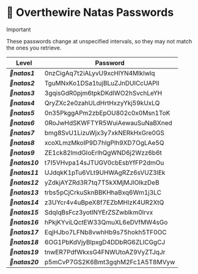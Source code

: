 # 🔐 Overthewire Natas Passwords
> [!IMPORTANT]
> These passwords change at unspecified intervals, so they may not match the ones you retrieve.

| Level       | Password                          |
|-------------|---------------------------------|
| ***🔹natas1***  | 0nzCigAq7t2iALyvU9xcHlYN4MlkIwlq |
| ***🔹natas2***  | TguMNxKo1DSa1tujBLuZJnDUlCcUAPlI |
| ***🔹natas3***  | 3gqisGdR0pjm6tpkDKdIWO2hSvchLeYH |
| ***🔹natas4***  | QryZXc2e0zahULdHrtHxzyYkj59kUxLQ |
| ***🔹natas5***  | 0n35PkggAPm2zbEpOU802c0x0Msn1ToK |
| ***🔹natas6***  | 0RoJwHdSKWFTYR5WuiAewauSuNaBXned |
| ***🔹natas7***  | bmg8SvU1LizuWjx3y7xkNERkHxGre0GS |
| ***🔹natas8***  | xcoXLmzMkoIP9D7hlgPlh9XD7OgLAe5Q |
| ***🔹natas9***  | ZE1ck82lmdGIoErlhQgWND6j2Wzz6b6t |
| ***🔹natas10*** | t7I5VHvpa14sJTUGV0cbEsbYfFP2dmOu |
| ***🔹natas11*** | UJdqkK1pTu6VLt9UHWAgRZz6sVUZ3lEk |
| ***🔹natas12*** | yZdkjAYZRd3R7tq7T5kXMjMJlOIkzDeB |
| ***🔹natas13*** | trbs5pCjCrkuSknBBKHhaBxq6Wm1j3LC |
| ***🔹natas14*** | z3UYcr4v4uBpeX8f7EZbMHlzK4UR2XtQ |
| ***🔹natas15*** | SdqIqBsFcz3yotlNYErZSZwblkm0lrvx |
| ***🔹natas16*** | hPkjKYviLQctEW33QmuXL6eDVfMW4sGo |
| ***🔹natas17*** | EqjHJbo7LFNb8vwhHb9s75hokh5TF0OC |
| ***🔹natas18*** | 6OG1PbKdVjyBlpxgD4DDbRG6ZLlCGgCJ |
| ***🔹natas19*** | tnwER7PdfWkxsG4FNWUtoAZ9VyZTJqJr |
| ***🔹natas20*** | p5mCvP7GS2K6Bmt3gqhM2Fc1A5T8MVyw |




